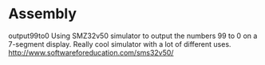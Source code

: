 # Assembly
output99to0 Using SMZ32v50 simulator to output the numbers 99 to 0 on a 7-segment display.  Really cool simulator with a lot of different uses. http://www.softwareforeducation.com/sms32v50/
